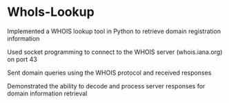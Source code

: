 # WhoIs-Lookup
Implemented a WHOIS lookup tool in Python to retrieve domain registration information 

Used socket programming to connect to the WHOIS server (whois.iana.org) on port 43 

Sent domain queries using the WHOIS protocol and received responses 

Demonstrated the ability to decode and process server responses for domain information retrieval 

